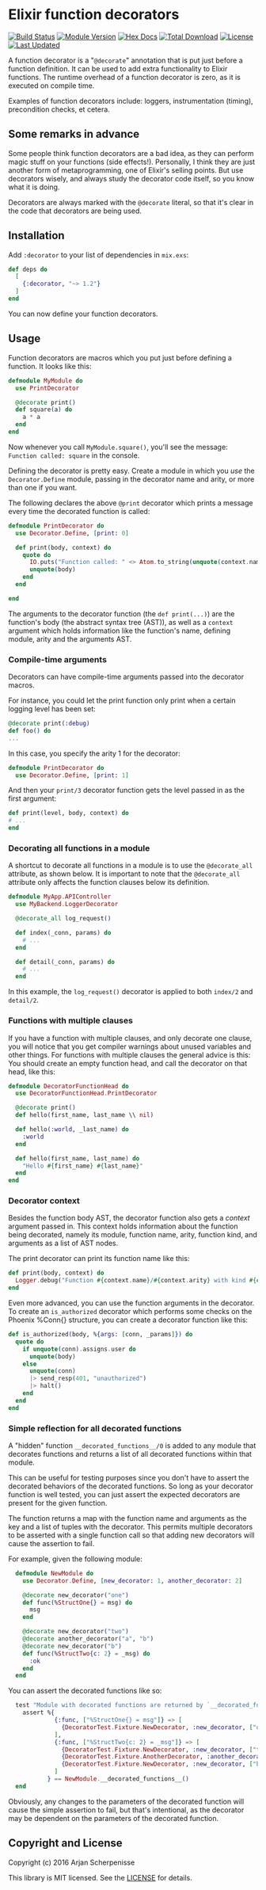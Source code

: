# Elixir function decorators

[![Build Status](https://github.com/arjan/decorator/workflows/test/badge.svg)](https://github.com/arjan/decorator)
[![Module Version](https://img.shields.io/hexpm/v/decorator.svg)](https://hex.pm/packages/decorator)
[![Hex Docs](https://img.shields.io/badge/hex-docs-lightgreen.svg)](https://hexdocs.pm/decorator/)
[![Total Download](https://img.shields.io/hexpm/dt/decorator.svg)](https://hex.pm/packages/decorator)
[![License](https://img.shields.io/hexpm/l/decorator.svg)](https://github.com/arjan/decorator/blob/master/LICENSE)
[![Last Updated](https://img.shields.io/github/last-commit/arjan/decorator.svg)](https://github.com/arjan/decorator/commits/master)

A function decorator is a "`@decorate`" annotation that is put just
before a function definition.  It can be used to add extra
functionality to Elixir functions. The runtime overhead of a function
decorator is zero, as it is executed on compile time.

Examples of function decorators include: loggers, instrumentation
(timing), precondition checks, et cetera.


## Some remarks in advance

Some people think function decorators are a bad idea, as they can
perform magic stuff on your functions (side effects!). Personally, I
think they are just another form of metaprogramming, one of Elixir's
selling points. But use decorators wisely, and always study the
decorator code itself, so you know what it is doing.

Decorators are always marked with the `@decorate` literal, so that
it's clear in the code that decorators are being used.


## Installation

Add `:decorator` to your list of dependencies in `mix.exs`:

```elixir
def deps do
  [
    {:decorator, "~> 1.2"}
  ]
end
```

You can now define your function decorators.

## Usage

Function decorators are macros which you put just before defining a
function. It looks like this:

```elixir
defmodule MyModule do
  use PrintDecorator

  @decorate print()
  def square(a) do
    a * a
  end
end
```

Now whenever you call `MyModule.square()`, you'll see the message: `Function
called: square` in the console.

Defining the decorator is pretty easy. Create a module in which you
*use* the `Decorator.Define` module, passing in the decorator name and
arity, or more than one if you want.

The following declares the above `@print` decorator which prints a
message every time the decorated function is called:

```elixir
defmodule PrintDecorator do
  use Decorator.Define, [print: 0]

  def print(body, context) do
    quote do
      IO.puts("Function called: " <> Atom.to_string(unquote(context.name)))
      unquote(body)
    end
  end

end
```

The arguments to the decorator function (the `def print(...)`) are the
function's body (the abstract syntax tree (AST)), as well as a `context`
argument which holds information like the function's name, defining module,
arity and the arguments AST.


### Compile-time arguments

Decorators can have compile-time arguments passed into the decorator
macros.

For instance, you could let the print function only print when a
certain logging level has been set:

```elixir
@decorate print(:debug)
def foo() do
...
```

In this case, you specify the arity 1 for the decorator:

```elixir
defmodule PrintDecorator do
  use Decorator.Define, [print: 1]
```

And then your `print/3` decorator function gets the level passed in as
the first argument:

```elixir
def print(level, body, context) do
# ...
end
```

### Decorating all functions in a module

A shortcut to decorate all functions in a module is to use the `@decorate_all` attribute, as shown below. It is
important to note that the `@decorate_all` attribute only
affects the function clauses below its definition.

```elixir
defmodule MyApp.APIController
  use MyBackend.LoggerDecorator

  @decorate_all log_request()

  def index(_conn, params) do
    # ...
  end

  def detail(_conn, params) do
    # ...
  end
```

In this example, the `log_request()` decorator is applied to both
`index/2` and `detail/2`.


### Functions with multiple clauses

If you have a function with multiple clauses, and only decorate one
clause, you will notice that you get compiler warnings about unused
variables and other things. For functions with multiple clauses the
general advice is this: You should create an empty function head, and
call the decorator on that head, like this:

```elixir
defmodule DecoratorFunctionHead do
  use DecoratorFunctionHead.PrintDecorator

  @decorate print()
  def hello(first_name, last_name \\ nil)

  def hello(:world, _last_name) do
    :world
  end

  def hello(first_name, last_name) do
    "Hello #{first_name} #{last_name}"
  end
end
```


### Decorator context

Besides the function body AST, the decorator function also gets a
*context* argument passed in. This context holds information about the
function being decorated, namely its module, function name, arity, function
kind, and arguments as a list of AST nodes.

The print decorator can print its function name like this:

```elixir
def print(body, context) do
  Logger.debug("Function #{context.name}/#{context.arity} with kind #{context.kind} called in module #{context.module}!")
end
```

Even more advanced, you can use the function arguments in the
decorator.  To create an `is_authorized` decorator which performs some
checks on the Phoenix %Conn{} structure, you can create a decorator
function like this:

```elixir
def is_authorized(body, %{args: [conn, _params]}) do
  quote do
    if unquote(conn).assigns.user do
      unquote(body)
    else
      unquote(conn)
      |> send_resp(401, "unauthorized")
      |> halt()
    end
  end
end
```

### Simple reflection for all decorated functions
A "hidden" function `__decorated_functions__/0` is added to any module that decorates functions and returns a list of 
all decorated functions within that module. 

This can be useful for testing purposes since you don't have to assert the decorated behaviors of the decorated 
functions.  So long as your decorator function is well tested, you can just assert the expected decorators are present
for the given function.

The function returns a map with the function name and arguments as the key and a list of tuples with the decorator.
This permits multiple decorators to be asserted with a single function call so that adding new decorators will cause
the assertion to fail.

For example, given the following module:
```elixir
  defmodule NewModule do
    use Decorator.Define, [new_decorator: 1, another_decorator: 2]

    @decorate new_decorator("one")
    def func(%StructOne{} = msg) do
      msg
    end

    @decorate new_decorator("two")
    @decorate another_decorator("a", "b")
    @decorate new_decorator("b")
    def func(%StructTwo{c: 2} = _msg) do
      :ok
    end
  end
```

You can assert the decorated functions like so:
```elixir
  test "Module with decorated functions are returned by `__decorated_functions__()" do
    assert %{
             {:func, ["%StructOne{} = msg"]} => [
               {DecoratorTest.Fixture.NewDecorator, :new_decorator, ["one"]}
             ],
             {:func, ["%StructTwo{c: 2} = _msg"]} => [
               {DecoratorTest.Fixture.NewDecorator, :new_decorator, ["two"]},
               {DecoratorTest.Fixture.AnotherDecorator, :another_decorator, ["a", "b"]},
               {DecoratorTest.Fixture.NewDecorator, :new_decorator, ["b"]}
             ]
           } == NewModule.__decorated_functions__()
  end
```

Obviously, any changes to the parameters of the decorated function will cause the simple assertion to fail, but that's
intentional, as the decorator may be dependent on the parameters of the decorated function.

## Copyright and License

Copyright (c) 2016 Arjan Scherpenisse

This library is MIT licensed. See the
[LICENSE](https://github.com/arjan/decorator/blob/master/LICENSE) for details.
